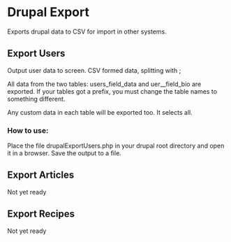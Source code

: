 # Drupal Export
Exports drupal data to CSV for import in other systems.

## Export Users
Output user data to screen. CSV formed data, splitting with ;

All data from the two tables: users_field_data and uer__field_bio are exported.
If your tables got a prefix, you must change the table names to something different.

Any custom data in each table will be exported too. It selects all.

### How to use:
Place the file drupalExportUsers.php in your drupal root directory and open it in a browser. Save the output to a file.

## Export Articles
Not yet ready

## Export Recipes
Not yet ready
